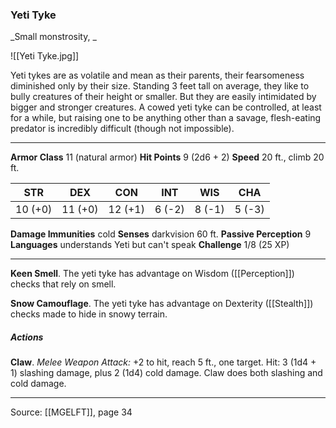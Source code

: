 ### Yeti Tyke
_Small monstrosity, _

![[Yeti Tyke.jpg]]

Yeti tykes are as volatile and mean as their parents, their fearsomeness diminished only by their size. Standing 3 feet tall on average, they like to bully creatures of their height or smaller. But they are easily intimidated by bigger and stronger creatures. A cowed yeti tyke can be controlled, at least for a while, but raising one to be anything other than a savage, flesh-eating predator is incredibly difficult (though not impossible).




---

**Armor Class** 11 (natural armor)
**Hit Points** 9 (2d6 + 2)
**Speed** 20 ft., climb 20 ft.

| STR     | DEX     | CON     | INT     | WIS     | CHA     |
|---------|---------|---------|---------|---------|---------|
| 10 (+0) | 11 (+0) | 12 (+1) | 6 (-2) | 8 (-1) | 5 (-3) |

**Damage Immunities** cold
**Senses** darkvision 60 ft.
**Passive Perception** 9
**Languages** understands Yeti but can't speak
**Challenge** 1/8 (25 XP)

---

**Keen Smell**. The yeti tyke has advantage on Wisdom ([[Perception]]) checks that rely on smell.

**Snow Camouflage**. The yeti tyke has advantage on Dexterity ([[Stealth]]) checks made to hide in snowy terrain.

##### Actions
**Claw**. _Melee Weapon Attack:_ +2 to hit, reach 5 ft., one target. Hit: 3 (1d4 + 1) slashing damage, plus 2 (1d4) cold damage. Claw does both slashing and cold damage.


---

Source: [[MGELFT]], page 34